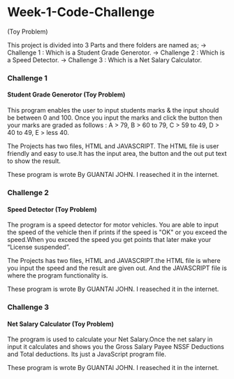 # Week-1-Code-Challenge
(Toy Problem)


This project is divided into 3 Parts and there folders are named as;
   -> Challenge 1 : Which is a Student Grade Generotor.
   -> Challenge 2 : Which is a Speed Detector.
   -> Challenge 3 : Which is a Net Salary Calculator.



### Challenge 1
#### Student Grade Generotor (Toy Problem)
This program enables the user to input students marks & the input should be between 0 and 100. Once you input the marks and click the button then your marks are graded as follows : A > 79, B > 60 to 79, C > 59 to 49, D > 40 to 49, E > less 40.

The Projects has two files, HTML and JAVASCRIPT. The HTML file is user friendly and easy to use.It has the input area, the button and the out put text to show the result.

These program is wrote By GUANTAI JOHN. I reaseched it in the internet.


### Challenge 2
#### Speed Detector (Toy Problem)
The program is a speed detector for motor vehicles. You are able to input the speed of the vehicle then if prints if the speed is "OK" or you exceed the speed.When you exceed the speed you get points that later make your “License suspended”.

The Projects has two files, HTML and JAVASCRIPT.the HTML file is where you input the speed and the result are given out. And the JAVASCRIPT file is where the program functionality is.


These program is wrote By GUANTAI JOHN. I reaseched it in the internet.



### Challenge 3
####  Net Salary Calculator (Toy Problem)
The program is used to calculate your Net Salary.Once the net salary in input it calculates and shows you the Gross Salary Payee NSSF Deductions and Total deductions.
Its just a JavaScript program file.

These program is wrote By GUANTAI JOHN. I reaseched it in the internet.








